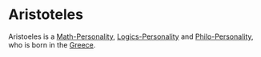 # Aristoteles

Aristoeles is a [Math-Personality](13000015.md), [Logics-Personality](15000002.md) and [Philo-Personality](645002.md), who is born in the [Greece](140000003.md).